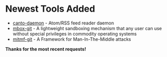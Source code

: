 # Newest Tools Added

* [canto-daemon](http://pdos.csail.mit.edu/mbox/) - Atom/RSS feed reader daemon
* [mbox-git](http://pdos.csail.mit.edu/mbox/) - A lightweight sandboxing mechanism that any user can use without special privileges in commodity operating systems
* [mitmf-git](https://github.com/byt3bl33d3r/MITMf) - A Framework for Man-In-The-Middle attacks

**Thanks for the most recent requests!**

